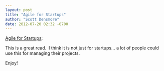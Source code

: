 ```yaml
---
layout: post
title: "Agile for Startups"
author: "Scott Densmore"
date: 2012-07-20 02:32 -0700
---
```


[Agile for Startups](http://blog.carbonfive.com/2012/08/09/agile-for-startups/):

This is a great read.  I think it is not just for startups… a lot of people could use this for managing their projects.

Enjoy!